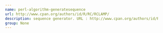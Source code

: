 ```yaml
---
name: perl-algorithm-generatesequence
url: http://www.cpan.org/authors/id/R/RC/RCLAMP/
description: sequence generator. URL : http://www.cpan.org/authors/id/R/RC/RCLAMP/ Groups : None
group: None
---
```

